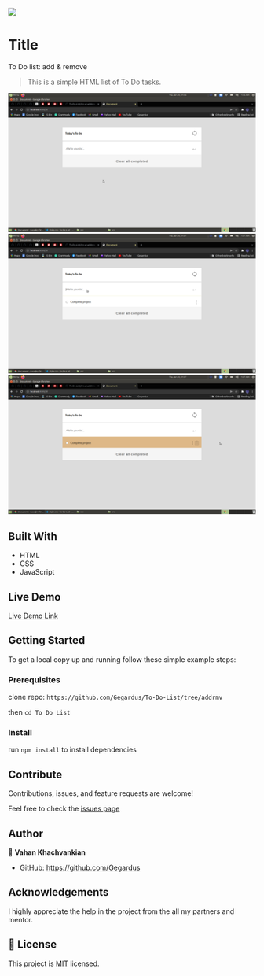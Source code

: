 ![](https://img.shields.io/badge/Microverse-blueviolet)

# Title

To Do list: add & remove

> This is a simple HTML list of To Do tasks.

![screenshot](./app_screenshot1.png)
![screenshot](./app_screenshot2.png)
![screenshot](./app_screenshot3.png)

## Built With

- HTML
- CSS
- JavaScript

## Live Demo

[Live Demo Link](https://gegardus.github.io/To-Do-List/)

## Getting Started

To get a local copy up and running follow these simple example steps:

### Prerequisites

clone repo: `https://github.com/Gegardus/To-Do-List/tree/addrmv`

then
`cd To Do List`

### Install

run `npm install` to install dependencies

## Contribute

Contributions, issues, and feature requests are welcome!

Feel free to check the [issues page](https://github.com/Gegardus/To-Do-List/issues)

## Author

👤 **Vahan Khachvankian**

- GitHub: https://github.com/Gegardus

## Acknowledgements

I highly appreciate the help in the project from the all my partners and mentor.

## 📝 License

This project is [MIT](./MIT.md) licensed.
